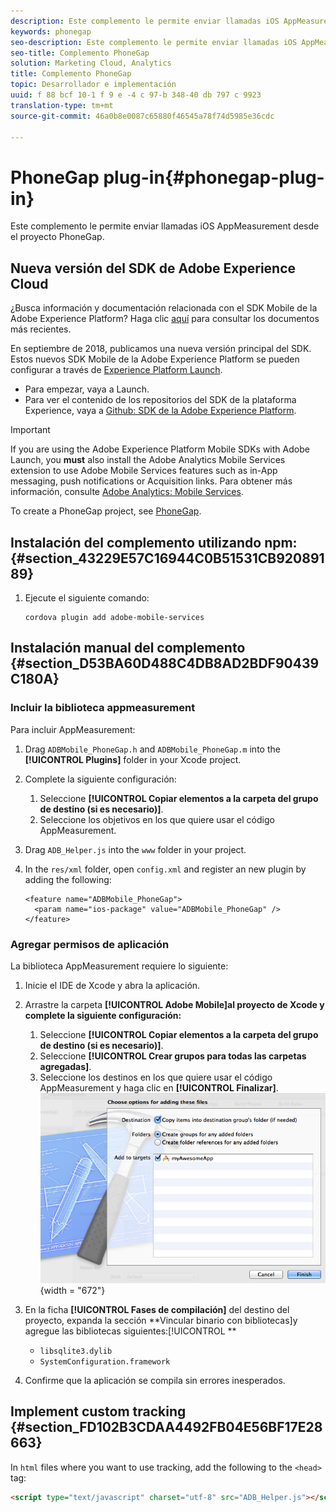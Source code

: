 ```yaml
---
description: Este complemento le permite enviar llamadas iOS AppMeasurement desde el proyecto PhoneGap.
keywords: phonegap
seo-description: Este complemento le permite enviar llamadas iOS AppMeasurement desde el proyecto PhoneGap.
seo-title: Complemento PhoneGap
solution: Marketing Cloud, Analytics
title: Complemento PhoneGap
topic: Desarrollador e implementación
uuid: f 88 bcf 10-1 f 9 e -4 c 97-b 348-40 db 797 c 9923
translation-type: tm+mt
source-git-commit: 46a0b8e0087c65880f46545a78f74d5985e36cdc

---
```



# PhoneGap plug-in{#phonegap-plug-in}

Este complemento le permite enviar llamadas iOS AppMeasurement desde el proyecto PhoneGap.

## Nueva versión del SDK de Adobe Experience Cloud

¿Busca información y documentación relacionada con el SDK Mobile de la Adobe Experience Platform? Haga clic [aquí](https://aep-sdks.gitbook.io/docs/) para consultar los documentos más recientes.

En septiembre de 2018, publicamos una nueva versión principal del SDK. Estos nuevos SDK Mobile de la Adobe Experience Platform se pueden configurar a través de [Experience Platform Launch](https://www.adobe.com/experience-platform/launch.html).

* Para empezar, vaya a Launch.
* Para ver el contenido de los repositorios del SDK de la plataforma Experience, vaya a [Github: SDK de la Adobe Experience Platform](https://github.com/Adobe-Marketing-Cloud/acp-sdks).

>[!IMPORTANT]
>
> If you are using the Adobe Experience Platform Mobile SDKs with Adobe Launch, you **must** also install the Adobe Analytics Mobile Services extension to use Adobe Mobile Services features such as in-App messaging, push notifications or Acquisition links. Para obtener más información, consulte [Adobe Analytics: Mobile Services](https://aep-sdks.gitbook.io/docs/using-mobile-extensions/adobe-analytics-mobile-services).

To create a PhoneGap project, see [PhoneGap](https://helpx.adobe.com/experience-manager/6-4/mobile/using/phonegap.html).

## Instalación del complemento utilizando npm: {#section_43229E57C16944C0B51531CB92089189}

1. Ejecute el siguiente comando:

   ```
   cordova plugin add adobe-mobile-services
   ```

## Instalación manual del complemento {#section_D53BA60D488C4DB8AD2BDF90439C180A}

### Incluir la biblioteca appmeasurement

Para incluir AppMeasurement:

1. Drag `ADBMobile_PhoneGap.h` and  `ADBMobile_PhoneGap.m` into the **[!UICONTROL Plugins]** folder in your Xcode project.
1. Complete la siguiente configuración:

   1. Seleccione **[!UICONTROL Copiar elementos a la carpeta del grupo de destino (si es necesario)]**.
   1. Seleccione los objetivos en los que quiere usar el código AppMeasurement.

1. Drag `ADB_Helper.js` into the `www` folder in your project.
1. In the `res/xml` folder, open `config.xml` and register an new plugin by adding the following:

   ```
   <feature name="ADBMobile_PhoneGap"> 
     <param name="ios-package" value="ADBMobile_PhoneGap" /> 
   </feature>
   ```

### Agregar permisos de aplicación

La biblioteca AppMeasurement requiere lo siguiente:

1. Inicie el IDE de Xcode y abra la aplicación.
1. Arrastre la carpeta **[!UICONTROL Adobe Mobile]al proyecto de Xcode y complete la siguiente configuración:**

   1. Seleccione **[!UICONTROL Copiar elementos a la carpeta del grupo de destino (si es necesario)]**.
   1. Seleccione **[!UICONTROL Crear grupos para todas las carpetas agregadas]**.
   1. Seleccione los destinos en los que quiere usar el código AppMeasurement y haga clic en **[!UICONTROL Finalizar]**.
   ![](assets/xcode-settings.png){width = "672"}

1. En la ficha **[!UICONTROL Fases de compilación]** del destino del proyecto, expanda la sección **Vincular binario con bibliotecas]y agregue las bibliotecas siguientes:[!UICONTROL **

   * `libsqlite3.dylib`
   * `SystemConfiguration.framework`

1. Confirme que la aplicación se compila sin errores inesperados.

## Implement custom tracking {#section_FD102B3CDAA4492FB04E56BF17E28663}

In `html` files where you want to use tracking, add the following to the `<head>` tag:

```html
<script type="text/javascript" charset="utf-8" src="ADB_Helper.js"></script>
```

